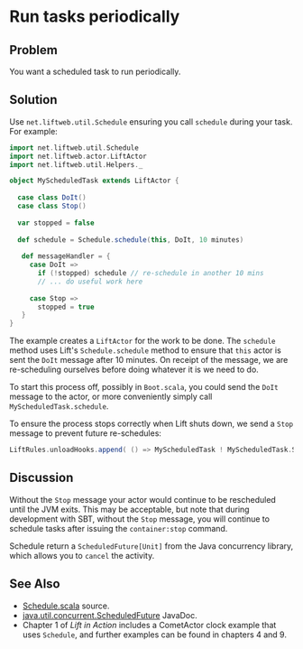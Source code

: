 Run tasks periodically
======================

Problem
-------

You want a scheduled task to run periodically.


Solution
--------

Use `net.liftweb.util.Schedule` ensuring you call `schedule` during your task. For example:

```scala
import net.liftweb.util.Schedule
import net.liftweb.actor.LiftActor
import net.liftweb.util.Helpers._

object MyScheduledTask extends LiftActor {
  
  case class DoIt()
  case class Stop()
  
  var stopped = false
  
  def schedule = Schedule.schedule(this, DoIt, 10 minutes)
  
   def messageHandler = {  
     case DoIt => 
       if (!stopped) schedule // re-schedule in another 10 mins  
       // ... do useful work here
     
     case Stop =>
       stopped = true
   }
}
```

The example creates a `LiftActor` for the work to be done. The `schedule` method uses Lift's `Schedule.schedule` method to ensure that `this` actor is sent the `DoIt` message after 10 minutes.  On receipt of the message, we are re-scheduling ourselves before doing whatever it is we need to do.

To start this process off, possibly in `Boot.scala`, you could send the `DoIt` message to the actor, or more conveniently simply call `MyScheduledTask.schedule`.

To ensure the process stops correctly when Lift shuts down, we send a `Stop` message to prevent future re-schedules:

```scala
LiftRules.unloadHooks.append( () => MyScheduledTask ! MyScheduledTask.Stop )
```

Discussion
----------

Without the `Stop` message your actor would continue to be rescheduled until the JVM exits. This may be acceptable, but note that during development with SBT, without the `Stop` message, you will continue to schedule tasks after issuing the `container:stop` command.

Schedule return a `ScheduledFuture[Unit]` from the Java concurrency library, which allows you to `cancel` the activity.

See Also
--------

* [Schedule.scala](https://github.com/lift/framework/blob/master/core/util/src/main/scala/net/liftweb/util/Schedule.scala) source.
* [java.util.concurrent.ScheduledFuture](http://docs.oracle.com/javase/6/docs/api/java/util/concurrent/ScheduledFuture.html) JavaDoc.
* Chapter 1 of _Lift in Action_ includes a CometActor clock example that uses `Schedule`, and further examples can be found in chapters 4 and 9.



